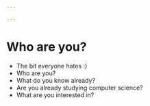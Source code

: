 ```yaml
---

---
```


# Who are you?

* The bit everyone hates :)
* Who are you?
* What do you know already?
* Are you already studying computer science?
* What are you interested in?
